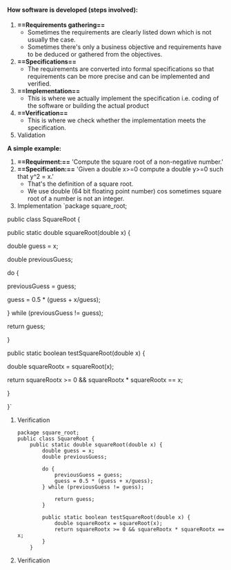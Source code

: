 #### How software is developed (steps involved):
1. **==Requirements gathering==**
	- Sometimes the requirements are clearly listed down which is not usually the case.
	- Sometimes there's only a business objective and requirements have to be deduced or gathered from the objectives.
2. **==Specifications==**
	- The requirements are converted into formal specifications so that requirements can be more precise and can be implemented and verified.
3. **==Implementation==**
	- This is where we actually implement the specification i.e. coding of the software or building the actual product
4. **==Verification==**
	- This is where we check whether the implementation meets the specification.
5. Validation

**A simple example:**
1. **==Requirment:==** 'Compute the square root of a non-negative number.'
2. **==Specification:==** 'Given a double x>=0 compute a double y>=0 such that y^2 = x.'
	- That's the definition of a square root.
	- We use double (64 bit floating point number) cos sometimes square root of a number is not an integer.
3. Implementation
	`package square_root;

public class SquareRoot {

public static double squareRoot(double x) {

double guess = x;

double previousGuess;

do {

previousGuess = guess;

guess = 0.5 * (guess + x/guess);

} while (previousGuess != guess);

return guess;

}

public static boolean testSquareRoot(double x) {

double squareRootx = squareRoot(x);

return squareRootx >= 0 && squareRootx * squareRootx == x;

}

}`
1. Verification
	```
	package square_root;
	public class SquareRoot {
		public static double squareRoot(double x) {
			double guess = x;
			double previousGuess;
				
			do {
				previousGuess = guess;
				guess = 0.5 * (guess + x/guess);
			} while (previousGuess != guess);
				
				return guess;
			}
			
			public static boolean testSquareRoot(double x) {
				double squareRootx = squareRoot(x);
				return squareRootx >= 0 && squareRootx * squareRootx == x;
			}
		}

	```
1. Verification
